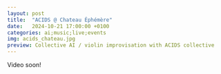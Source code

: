 ```yaml
---
layout: post
title:  "ACIDS @ Chateau Éphémère"
date:   2024-10-21 17:00:00 +0100
categories: ai;music;live;events
img: acids_chateau.jpg
preview: Collective AI / violin improvisation with ACIDS collective 
---
```


Video soon!